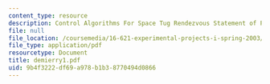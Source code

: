 ```yaml
---
content_type: resource
description: Control Algorithms For Space Tug Rendezvous Statement of Project
file: null
file_location: /coursemedia/16-621-experimental-projects-i-spring-2003/9b4f3222df69a978b1b38770494d0866_demierry1.pdf
file_type: application/pdf
resourcetype: Document
title: demierry1.pdf
uid: 9b4f3222-df69-a978-b1b3-8770494d0866
---
```

